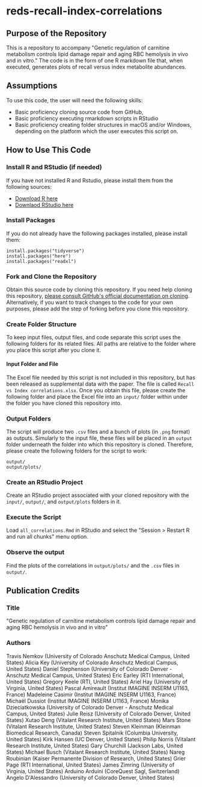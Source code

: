 # reds-recall-index-correlations
## Purpose of the Repository
This is a repository to accompany "Genetic regulation of carnitine metabolism controls lipid damage repair and aging RBC hemolysis in vivo and in vitro." The code is in the form of one R markdown file that, when executed, generates plots of recall versus index metabolite abundances.

## Assumptions
To use this code, the user will need the following skills:
- Basic proficiency cloning source code from GitHub,
- Basic proficiency executing rmarkdown scripts in RStudio
- Basic proficiency creating folder structures in macOS and/or Windows, depending on the platform which the user executes this script on.

## How to Use This Code
### Install R and RStudio (if needed)
If you have not installed R and Rstudio, please install them from the following sources:
- [Download R here](https://www.r-project.org/)
- [Downlaod RStudio here](https://posit.co/download/rstudio-desktop/)

### Install Packages
If you do not already have the following packages installed, please install them:

```
install.packages("tidyverse")
install.packages("here")
install.packages("readxl")
```

### Fork and Clone the Repository
Obtain this source code by cloning this repository. If you need help cloning this repository, [please consult GitHub's official documentation on cloning](https://docs.github.com/en/repositories/creating-and-managing-repositories/cloning-a-repository). Alternatively, if you want to track changes to the code for your own purposes, please add the step of forking before you clone this repository.

### Create Folder Structure
To keep input files, output files, and code separate this script uses the following folders for its related files. All paths are relative to the folder where you place this script after you clone it.

#### Input Folder and File
The Excel file needed by this script is not included in this repository, but has been released as supplemental data with the paper. The file is called `Recall vs Index correlations.xlsx`. Once you obtain this file, please create the following folder and place the Excel file into an `input/` folder within under the folder you have cloned this repository into.

### Output Folders
The script will produce two `.csv` files and a bunch of plots (in `.png` format) as outputs. Simularly to the input file, these files will be placed in an `output` folder underneath the folder into which this repository is cloned. Therefore, please create the following folders for the script to work:
```
output/
output/plots/
```

### Create an RStudio Project
Create an RStudio project associated with your cloned repository with the `input/`, `output/`, and `output/plots` folders in it.

### Execute the Script
Load `all_correlations.Rmd` in RStudio and select the "Session > Restart R and run all chunks" menu option.

### Observe the output
Find the plots of the correlations in `output/plots/` and the `.csv` files in `output/`.

## Publication Credits
### Title
"Genetic regulation of carnitine metabolism controls lipid damage repair and aging RBC hemolysis in vivo and in vitro"
### Authors
Travis Nemkov (University of Colorado Anschutz Medical Campus, United States) Alicia Key
(University of Colorado Anschutz Medical Campus, United States) Daniel Stephenson (University of
Colorado Denver - Anschutz Medical Campus, United States) Eric Earley (RTI International, United
States) Gregory Keele (RTI, United States) Ariel Hay (University of Virginia, United States) Pascal
Amireault (Institut IMAGINE INSERM U1163, France) Madeleine Casimir (Institut IMAGINE INSERM U1163,
France) Michaël Dussiot (Institut IMAGINE INSERM U1163, France) Monika Dzieciatkowska (University
of Colorado Denver - Anschutz Medical Campus, United States) Julie Reisz (University of Colorado
Denver, United States) Xutao Deng (Vitalant Research Institute, United States) Mars Stone (Vitalant
Research Institute, United States) Steven Kleinman (Kleinman Biomedical Research, Canada) Steven
Spitalnik (Columbia University, United States) Kirk Hansen (UC Denver, United States) Philip Norris
(Vitalant Research Institute, United States) Gary Churchill (Jackson Labs, United States) Michael
Busch (Vitalant Research Institute, United States) Nareg Roubinian (Kaiser Permanente Division of
Research, United States) Grier Page (RTI International, United States) James Zimring (University of
Virginia, United States) Arduino Arduini (CoreQuest Sagl, Switzerland) Angelo D'Alessandro
(University of Colorado Denver, United States)
